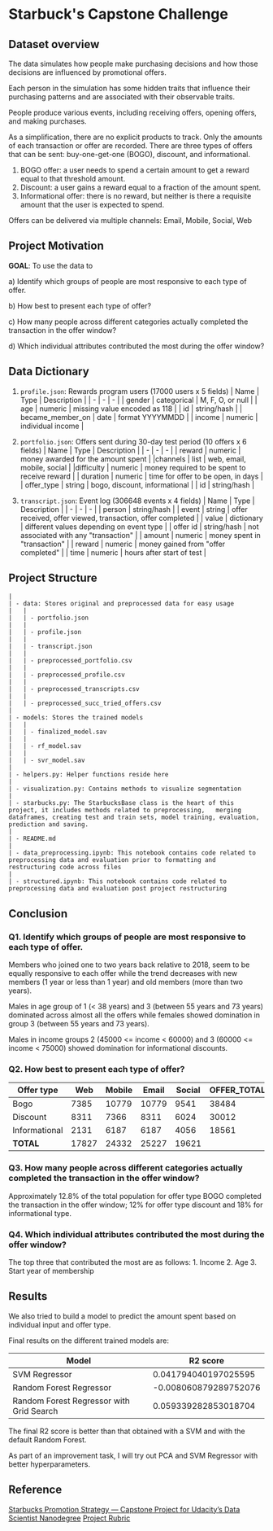 # Starbuck's Capstone Challenge

## Dataset overview
The data simulates how people make purchasing decisions and how those decisions are influenced by promotional offers.

Each person in the simulation has some hidden traits that influence their purchasing patterns and are associated with their observable traits. 

People produce various events, including receiving offers, opening offers, and making purchases.

As a simplification, there are no explicit products to track. Only the amounts of each transaction or offer are recorded.
There are three types of offers that can be sent: buy-one-get-one (BOGO), discount, and informational. 

1. BOGO offer: a user needs to spend a certain amount to get a reward equal to that threshold amount.
2. Discount: a user gains a reward equal to a fraction of the amount spent. 
3. Informational offer: there is no reward, but neither is there a requisite amount that the user is expected to spend. 

Offers can be delivered via multiple channels: Email, Mobile, Social, Web

## Project Motivation

**GOAL**:  To use the data to 

a) Identify which groups of people are most responsive to each type of offer.

b) How best to present each type of offer?

c) How many people across different categories actually completed the transaction in the offer window?

d) Which individual attributes contributed the most during the offer window?

## Data Dictionary

1. `profile.json`: Rewards program users (17000 users x 5 fields)
    | Name | Type | Description |
    | - | - | - |
    | gender | categorical | M, F, O, or null |
    | age | numeric | missing value encoded as 118 |
    | id | string/hash |
    | became_member_on | date | format YYYYMMDD |
    | income | numeric | individual income |
2. `portfolio.json`: Offers sent during 30-day test period (10 offers x 6 fields)
    | Name | Type | Description |
    | - | - | - |
    | reward | numeric | money awarded for the amount spent |
    |channels | list | web, email, mobile, social |
    |difficulty | numeric | money required to be spent to receive reward |
    | duration | numeric | time for offer to be open, in days |
    | offer_type | string | bogo, discount, informational |
    | id | string/hash |

3. `transcript.json`: Event log (306648 events x 4 fields)
    | Name | Type | Description |
    | - | - | - |
    | person | string/hash |
    | event | string | offer received, offer viewed, transaction, offer completed |
    | value | dictionary | different values depending on event type |
    | offer id | string/hash | not associated with any "transaction" |
    | amount | numeric | money spent in "transaction" |
    | reward | numeric | money gained from "offer completed" |
    | time | numeric | hours after start of test |

## Project Structure

```
|
| - data: Stores original and preprocessed data for easy usage
|   |
|   | - portfolio.json
|   |
|   | - profile.json
|   |
|   | - transcript.json
|   |
|   | - preprocessed_portfolio.csv
|   |
|   | - preprocessed_profile.csv
|   |
|   | - preprocessed_transcripts.csv
|   |
|   | - preprocessed_succ_tried_offers.csv
|
| - models: Stores the trained models
|   |
|   | - finalized_model.sav
|   |
|   | - rf_model.sav
|   |
|   | - svr_model.sav
|
| - helpers.py: Helper functions reside here
|
| - visualization.py: Contains methods to visualize segmentation
|
| - starbucks.py: The StarbucksBase class is the heart of this project, it includes methods related to preprocessing,   merging dataframes, creating test and train sets, model training, evaluation, prediction and saving.
|
| - README.md
|
| - data_preprocessing.ipynb: This notebook contains code related to preprocessing data and evaluation prior to formatting and restructuring code across files
|
| - structured.ipynb: This notebook contains code related to preprocessing data and evaluation post project restructuring
```

## Conclusion

### Q1. Identify which groups of people are most responsive to each type of offer.

Members who joined one to two years back relative to 2018, seem to be equally responsive to each offer while the trend decreases with new members (1 year or less than 1 year) and old members (more than two years).

Males in age group of 1 (< 38 years) and 3 (between 55 years and 73 years) dominated across almost all the offers while females showed domination in group 3 (between 55 years and 73 years).

Males in income groups 2 (45000 <= income < 60000) and 3 (60000 <= income < 75000) showed domination for informational discounts.

### Q2. How best to present each type of offer?

| Offer type | Web | Mobile | Email | Social | OFFER_TOTAL |
| - | - | - | - | - | - |
| Bogo | 7385 | 10779 | 10779 | 9541 | 38484 |
| Discount | 8311 | 7366 | 8311 | 6024 | 30012 |
| Informational | 2131 | 6187 | 6187 | 4056 | 18561 |
| **TOTAL** | 17827 | 24332 | 25227 | 19621 |

### Q3. How many people across different categories actually completed the transaction in the offer window?

Approximately 12.8% of the total population for offer type BOGO completed the transaction in the offer window; 12% for offer type discount and 18% for informational type.

### Q4. Which individual attributes contributed the most during the offer window?
 
The top three that contributed the most are as follows:
    1. Income
    2. Age
    3. Start year of membership
    
## Results
We also tried to build a model to predict the amount spent based on individual input and offer type.

Final results on the different trained models are:

| Model | R2 score |
| - | - |
| SVM Regressor | 0.041794040197025595 |
| Random Forest Regressor | -0.008060879289752076 |
| Random Forest Regressor with Grid Search | 0.059339282853018704 |

The final R2 score is better than that obtained with a SVM and with the default Random Forest. 

As part of an improvement task, I will try out PCA and SVM Regressor with better hyperparameters.

## Reference

[Starbucks Promotion Strategy — Capstone Project for Udacity’s Data Scientist Nanodegree](https://medium.com/@manojpatra/starbucks-promotion-strategy-capstone-project-for-udacitys-data-scientist-nanodegree-12031f8e8d29?sk=61c90f2d9d653e7ec457971b7efd7bd4)
[Project Rubric](https://review.udacity.com/#!/rubrics/2345/view)
